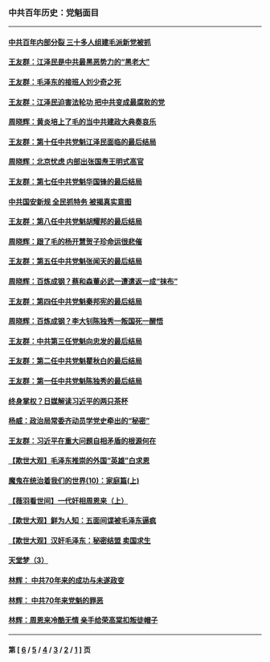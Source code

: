 ### 中共百年历史：党魁面目
---
#### [中共百年内部分裂 三十多人组建毛派新党被抓](../../pages/nf1176107/n13044023.md?06300430) 
#### [王友群：江泽民是中共最黑恶势力的“黑老大”](../../pages/nf1176107/n13022180.md?06300430) 
#### [王友群：毛泽东的接班人刘少奇之死](../../pages/nf1176107/n12991772.md?06300430) 
#### [王友群：江泽民迫害法轮功 把中共变成最腐败的党](../../pages/nf1176107/n12947347.md?06300430) 
#### [周晓辉：黄炎培上了毛的当中共建政大典奏哀乐](../../pages/nf1176107/n12942780.md?06300430) 
#### [王友群：第十任中共党魁江泽民面临的最后结局](../../pages/nf1176107/n12933748.md?06300430) 
#### [周晓辉：北京忧虑 内部出张国焘王明式高官](../../pages/nf1176107/n12931709.md?06300430) 
#### [王友群：第七任中共党魁华国锋的最后结局](../../pages/nf1176107/n12918457.md?06300430) 
#### [中共国安新规 全民抓特务 被揭真实意图](../../pages/nf1176107/n12911615.md?06300430) 
#### [王友群：第八任中共党魁胡耀邦的最后结局](../../pages/nf1176107/n12902918.md?06300430) 
#### [周晓辉：跟了毛的杨开慧贺子珍命运很悲催](../../pages/nf1176107/n12877804.md?06300430) 
#### [王友群：第五任中共党魁张闻天的最后结局](../../pages/nf1176107/n12865420.md?06300430) 
#### [周晓辉：百炼成钢？蔡和森董必武一遭遣返一成“抹布”](../../pages/nf1176107/n12854806.md?06300430) 
#### [王友群：第四任中共党魁秦邦宪的最后结局](../../pages/nf1176107/n12855290.md?06300430) 
#### [周晓辉：百炼成钢？李大钊陈独秀一叛国死一醒悟](../../pages/nf1176107/n12847981.md?06300430) 
#### [王友群：中共第三任党魁向忠发的最后结局](../../pages/nf1176107/n12840390.md?06300430) 
#### [王友群：第二任中共党魁瞿秋白的最后结局](../../pages/nf1176107/n12824710.md?06300430) 
#### [王友群：第一任中共党魁陈独秀的最后结局](../../pages/nf1176107/n12809869.md?06300430) 
#### [终身掌权？日媒解读习近平的两只茶杯](../../pages/nf1176107/n12805064.md?06300430) 
#### [杨威：政治局常委齐动员学党史牵出的“秘密”](../../pages/nf1176107/n12764642.md?06300430) 
#### [王友群：习近平在重大问题自相矛盾的根源何在](../../pages/nf1176107/n12499563.md?06300430) 
#### [【欺世大观】毛泽东推崇的外国“英雄”白求恩](../../pages/nf1176107/n12362005.md?06300430) 
#### [魔鬼在统治着我们的世界(10)：家庭篇(上)](../../pages/nf1176107/n10435448.md?06300430) 
#### [【薇羽看世间】一代奸相周恩来（上）](../../pages/nf1176107/n12401109.md?06300430) 
#### [【欺世大观】鲜为人知：五面间谍被毛泽东逼疯](../../pages/nf1176107/n12358513.md?06300430) 
#### [【欺世大观】汉奸毛泽东：秘密结盟 卖国求生](../../pages/nf1176107/n12356888.md?06300430) 
#### [天堂梦（3）](../../pages/nf1176107/n11798321.md?06300430) 
#### [林辉： 中共70年来的成功与未遂政变](../../pages/nf1176107/n11559430.md?06300430) 
#### [林辉： 中共70年来党魁的罪恶](../../pages/nf1176107/n11555284.md?06300430) 
#### [林辉：周恩来冷酷无情 亲手给荣高棠扣叛徒帽子](../../pages/nf1176107/n11428903.md?06300430) 

---
#### 第 [ [6](./6.md?06300430) / [5](./5.md?06300430) / [4](./4.md?06300430) / [3](./3.md?06300430) / [2](./2.md?06300430) / [1](./1.md?06300430) ] 页
